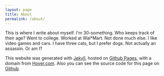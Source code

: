 ```yaml
---
layout: page
title: About
permalink: /about/
---
```


This is where I write about myself. I'm 30-something. Who keeps track of their age? Went to college. Worked at Wal*Mart. Not done much else. I like video games and cars. I have three cats, but I prefer dogs. Not actually an assassin. Or am I?

This website was generated with [Jekyll](http://jekyllrb.com), hosted on [Github Pages](http://pages.github.com), with a domain from [Hover.com](http://www.hover.com). Also you can see the source code for this page on [Github](https://github.com/thejoshua/thejoshua.github.io).
